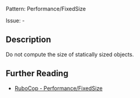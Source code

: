 Pattern: Performance/FixedSize

Issue: -

## Description

Do not compute the size of statically sized objects.

## Further Reading

* [RuboCop - Performance/FixedSize](https://rubocop.readthedocs.io/en/latest/cops_performance/#performancefixedsize)
